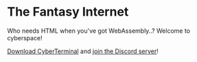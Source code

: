 The Fantasy Internet
====================
Who needs HTML when you've got WebAssembly..? Welcome to cyberspace! 

[Download CyberTerminal](https://github.com/FantasyInternet/cyberterminal/releases/latest) and [join the Discord server](https://discord.me/fantasy-internet)!

